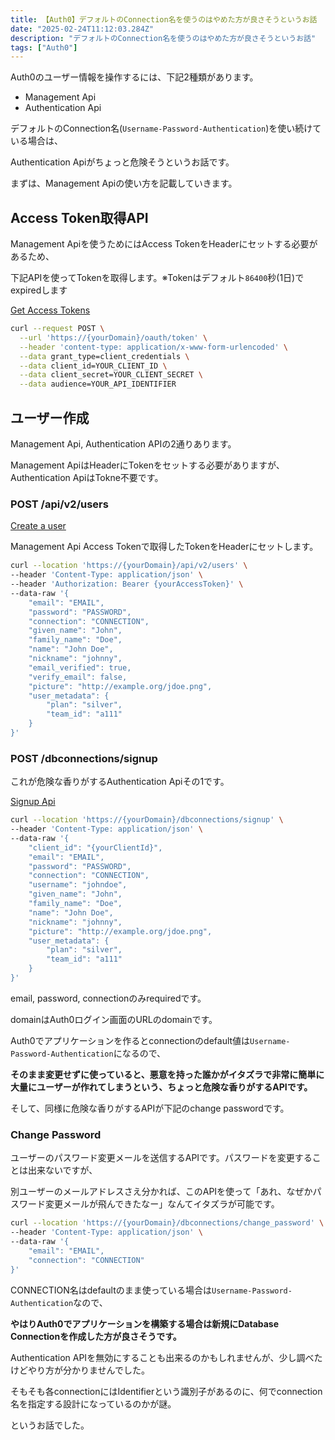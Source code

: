```yaml
---
title: 【Auth0】デフォルトのConnection名を使うのはやめた方が良さそうというお話
date: "2025-02-24T11:12:03.284Z"
description: "デフォルトのConnection名を使うのはやめた方が良さそうというお話"
tags: ["Auth0"]
---
```


Auth0のユーザー情報を操作するには、下記2種類があります。

- Management Api
- Authentication Api

デフォルトのConnection名(`Username-Password-Authentication`)を使い続けている場合は、

Authentication Apiがちょっと危険そうというお話です。

まずは、Management Apiの使い方を記載していきます。

## Access Token取得API

Management Apiを使うためにはAccess TokenをHeaderにセットする必要があるため、

下記APIを使ってTokenを取得します。※Tokenはデフォルト`86400`秒(1日)でexpiredします

<a href="https://auth0.com/docs/secure/tokens/access-tokens/management-api-access-tokens" target="_blank">
Get Access Tokens
</a>

```bash
curl --request POST \
  --url 'https://{yourDomain}/oauth/token' \
  --header 'content-type: application/x-www-form-urlencoded' \
  --data grant_type=client_credentials \
  --data client_id=YOUR_CLIENT_ID \
  --data client_secret=YOUR_CLIENT_SECRET \
  --data audience=YOUR_API_IDENTIFIER
```

## ユーザー作成

Management Api, Authentication APIの2通りあります。

Management ApiはHeaderにTokenをセットする必要がありますが、Authentication ApiはTokne不要です。

### POST /api/v2/users

<a href="https://auth0.com/docs/api/management/v2/users/post-users" tareget="_blank">Create a user</a>

Management Api Access Tokenで取得したTokenをHeaderにセットします。

```bash
curl --location 'https://{yourDomain}/api/v2/users' \
--header 'Content-Type: application/json' \
--header 'Authorization: Bearer {yourAccessToken}' \
--data-raw '{
    "email": "EMAIL",
    "password": "PASSWORD",
    "connection": "CONNECTION",
    "given_name": "John",
    "family_name": "Doe",
    "name": "John Doe",
    "nickname": "johnny",
    "email_verified": true,
    "verify_email": false,
    "picture": "http://example.org/jdoe.png",
    "user_metadata": {
        "plan": "silver",
        "team_id": "a111"
    }
}'
```

### POST /dbconnections/signup

これが危険な香りがするAuthentication Apiその1です。

<a href="https://auth0.com/docs/api/authentication#signup" tareget="_blank">Signup Api</a>

```bash
curl --location 'https://{yourDomain}/dbconnections/signup' \
--header 'Content-Type: application/json' \
--data-raw '{
    "client_id": "{yourClientId}",
    "email": "EMAIL",
    "password": "PASSWORD",
    "connection": "CONNECTION",
    "username": "johndoe",
    "given_name": "John",
    "family_name": "Doe",
    "name": "John Doe",
    "nickname": "johnny",
    "picture": "http://example.org/jdoe.png",
    "user_metadata": {
        "plan": "silver",
        "team_id": "a111"
    }
}'
```
email, password, connectionのみrequiredです。

domainはAuth0ログイン画面のURLのdomainです。

Auth0でアプリケーションを作るとconnectionのdefault値は`Username-Password-Authentication`になるので、

<strong>そのまま変更せずに使っていると、悪意を持った誰かがイタズラで非常に簡単に大量にユーザーが作れてしまうという、ちょっと危険な香りがするAPIです。</strong>

そして、同様に危険な香りがするAPIが下記のchange passwordです。

### Change Password

ユーザーのパスワード変更メールを送信するAPIです。パスワードを変更することは出来ないですが、

別ユーザーのメールアドレスさえ分かれば、このAPIを使って「あれ、なぜかパスワード変更メールが飛んできたなー」なんてイタズラが可能です。

```bash
curl --location 'https://{yourDomain}/dbconnections/change_password' \
--header 'Content-Type: application/json' \
--data-raw '{
    "email": "EMAIL",
    "connection": "CONNECTION"
}'
```

CONNECTION名はdefaultのまま使っている場合は`Username-Password-Authentication`なので、

<strong>やはりAuth0でアプリケーションを構築する場合は新規にDatabase Connectionを作成した方が良さそうです。</strong>

Authentication APIを無効にすることも出来るのかもしれませんが、少し調べたけどやり方が分かりませんでした。

そもそも各connectionにはIdentifierという識別子があるのに、何でconnection名を指定する設計になっているのかが謎。

というお話でした。
